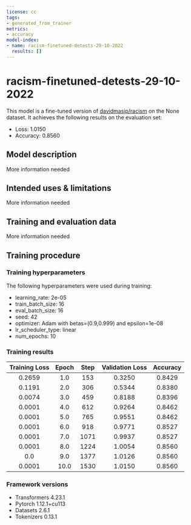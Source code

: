 ```yaml
---
license: cc
tags:
- generated_from_trainer
metrics:
- accuracy
model-index:
- name: racism-finetuned-detests-29-10-2022
  results: []
---
```


<!-- This model card has been generated automatically according to the information the Trainer had access to. You
should probably proofread and complete it, then remove this comment. -->

# racism-finetuned-detests-29-10-2022

This model is a fine-tuned version of [davidmasip/racism](https://huggingface.co/davidmasip/racism) on the None dataset.
It achieves the following results on the evaluation set:
- Loss: 1.0150
- Accuracy: 0.8560

## Model description

More information needed

## Intended uses & limitations

More information needed

## Training and evaluation data

More information needed

## Training procedure

### Training hyperparameters

The following hyperparameters were used during training:
- learning_rate: 2e-05
- train_batch_size: 16
- eval_batch_size: 16
- seed: 42
- optimizer: Adam with betas=(0.9,0.999) and epsilon=1e-08
- lr_scheduler_type: linear
- num_epochs: 10

### Training results

| Training Loss | Epoch | Step | Validation Loss | Accuracy |
|:-------------:|:-----:|:----:|:---------------:|:--------:|
| 0.2659        | 1.0   | 153  | 0.3250          | 0.8429   |
| 0.1191        | 2.0   | 306  | 0.5344          | 0.8380   |
| 0.0074        | 3.0   | 459  | 0.8188          | 0.8396   |
| 0.0001        | 4.0   | 612  | 0.9264          | 0.8462   |
| 0.0001        | 5.0   | 765  | 0.9551          | 0.8462   |
| 0.0001        | 6.0   | 918  | 0.9771          | 0.8527   |
| 0.0001        | 7.0   | 1071 | 0.9937          | 0.8527   |
| 0.0001        | 8.0   | 1224 | 1.0054          | 0.8560   |
| 0.0           | 9.0   | 1377 | 1.0126          | 0.8560   |
| 0.0001        | 10.0  | 1530 | 1.0150          | 0.8560   |


### Framework versions

- Transformers 4.23.1
- Pytorch 1.12.1+cu113
- Datasets 2.6.1
- Tokenizers 0.13.1
